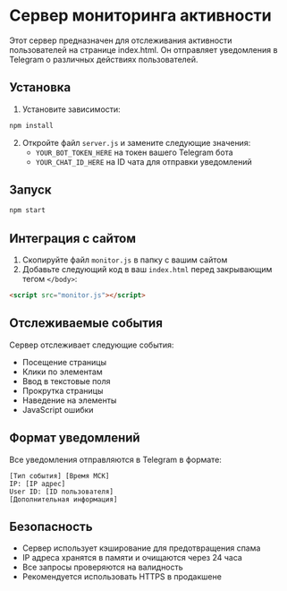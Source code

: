 # Сервер мониторинга активности

Этот сервер предназначен для отслеживания активности пользователей на странице index.html. Он отправляет уведомления в Telegram о различных действиях пользователей.

## Установка

1. Установите зависимости:
```bash
npm install
```

2. Откройте файл `server.js` и замените следующие значения:
   - `YOUR_BOT_TOKEN_HERE` на токен вашего Telegram бота
   - `YOUR_CHAT_ID_HERE` на ID чата для отправки уведомлений

## Запуск

```bash
npm start
```

## Интеграция с сайтом

1. Скопируйте файл `monitor.js` в папку с вашим сайтом
2. Добавьте следующий код в ваш `index.html` перед закрывающим тегом `</body>`:

```html
<script src="monitor.js"></script>
```

## Отслеживаемые события

Сервер отслеживает следующие события:
- Посещение страницы
- Клики по элементам
- Ввод в текстовые поля
- Прокрутка страницы
- Наведение на элементы
- JavaScript ошибки

## Формат уведомлений

Все уведомления отправляются в Telegram в формате:
```
[Тип события] [Время МСК]
IP: [IP адрес]
User ID: [ID пользователя]
[Дополнительная информация]
```

## Безопасность

- Сервер использует кэширование для предотвращения спама
- IP адреса хранятся в памяти и очищаются через 24 часа
- Все запросы проверяются на валидность
- Рекомендуется использовать HTTPS в продакшене 